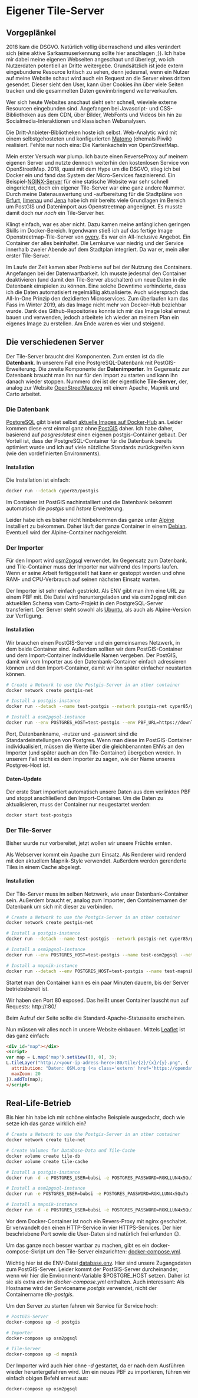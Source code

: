 # Eigener Tile-Server

## Vorgeplänkel
2018 kam die DSGVO. Natürlich völlig überraschend und alles verändert sich (eine aktive Sarkasmuserkennung sollte hier anschlagen ;)). Ich habe mir dabei meine eigenen Webseiten angeschaut und überlegt, wo ich Nutzerdaten potentiell an Dritte weitergebe. Grundsätzlich ist jede extern eingebundene Resource kritisch zu sehen, denn jedesmal, wenn ein Nutzer auf meine Website schaut wird auch ein Request an die Server eines dritten gesendet. Dieser sieht den User, kann über Cookies ihn über viele Seiten tracken und die gesammelten Daten gewinnbringend weiterverkaufen.

Wer sich heute Websites anschaut sieht sehr schnell, wieviele externe Resourcen eingebunden sind. Angefangen bei Javascript- und CSS-Bibliotheken aus dem CDN, über Bilder, WebFonts und Videos bin hin zu Socialmedia-Interaktionen und klassischen Webanalysen.

Die Dritt-Anbieter-Bibliotheken hoste ich selbst. Web-Analytic wird mit einem selbstgehosteten und konfigurierten [Matomo](https://matomo.org) (ehemals Piwik) realisiert. Fehlte nur noch eins: Die Kartenkacheln von OpenStreetMap.

Mein erster Versuch war plump. Ich baute einen ReverseProxy auf meinem eigenen Server und nutzte dennoch weiterhin den kostenlosen Service von OpenStreetMap. 2018, quasi mit dem Hype um die DSGVO, stieg ich bei Docker ein und fand das System der Micro-Services faszinierend. Ein Beispiel-[NGINX-Server](https://hub.docker.com/_/nginx) für eine statische Website war sehr schnell eingerichtet, doch ein eigener Tile-Server war eine ganz andere Nummer. Durch meine Datenauswertung und -aufbereitung für die Stadtpläne von [Erfurt](https://map4erfurt.de), [Ilmenau](https://stadtplan-ilmenau.de) und [Jena](https://map4jena.de) habe ich mir bereits viele Grundlagen im Bereich um PostGIS und Datenimport aus Openstreetmap angeeignet. Es musste damit doch *nur noch* ein Tile-Server her.

Klingt einfach, war es aber nicht. Dazu kamen meine anfänglichen geringen Skills im Docker-Bereich. Irgendwann stieß ich auf das fertige Image Openstreetmap-Tile-Server von [overv](https://github.com/Overv/openstreetmap-tile-server). Es war ein All-Inclusive Angebot. Ein Container der alles beinhaltet. Die Lernkurve war niedrig und der Service innerhalb zweier Abende auf dem Stadtplan integriert. Da war er, mein aller erster Tile-Server.

Im Laufe der Zeit kamen aber Probleme auf bei der Nutzung des Containers. Angefangen bei der Datenwartbarkeit. Ich musste jedesmal den Container deaktivieren (und damit den Tile-Server abschalten) um neue Daten in die Datenbank einspielen zu können. Eine solche Downtime verhinderte, dass ich die Daten automatisiert regelmäßig aktualisierte. Auch widersprach das All-In-One Prinzip den dezidierten Microservices. Zum überlaufen kam das Fass im Winter 2019, als das Image nicht mehr von Docker-Hub beziehbar wurde. Dank des Github-Repositories konnte ich mir das Image lokal erneut bauen und verwenden, jedoch arbeitete ich wieder an meinem Plan ein eigenes Image zu erstellen. Am Ende waren es vier und steigend.

## Die verschiedenen Server
Der Tile-Server braucht drei Komponenten. Zum ersten ist da die **Datenbank**. In unserem Fall eine PostgreSQL-Datenbank mit PostGIS-Erweiterung. Die zweite Komponente der **Datenimporter**. Im Gegensatz zur Datenbank braucht man ihn nur für den Import zu starten und kann ihn danach wieder stoppen. Nummero drei ist der eigentliche **Tile-Server**, der, analog zur Website [OpenStreetMap.org](https://openstreetmap.org) mit einem Apache, Mapnik und Carto arbeitet.

### Die Datenbank
[PostgreSQL](https://de.wikipedia.org/wiki/PostgreSQL) gibt bietet selbst [aktuelle Images auf Docker-Hub](https://hub.docker.com/_/postgres) an. Leider kommen diese erst einmal ganz ohne [PostGIS](https://de.wikipedia.org/wiki/PostGIS) daher. Ich habe daher, basierend auf *posgres:latest* einen eigenen postgis-Container gebaut. Der Vorteil ist, dass der PostgreSQL-Container für die Datenbank bereits optimiert wurde und ich auf viele nützliche Standards zurückgreifen kann (wie den vordefinierten Environments).

#### Installation
Die Installation ist einfach:
```bash
docker run --detach cyper85/postgis
```

Im Container ist PostGIS nachinstalliert und die Datenbank bekommt automatisch die *postgis* und *hstore* Erweiterung.

Leider habe ich es bisher nicht hinbekommen das ganze unter [Alpine](https://de.wikipedia.org/wiki/Alpine_Linux) installiert zu bekommen. Daher läuft der ganze Container in einem [Debian](https://de.wikipedia.org/wiki/Debian). Eventuell wird der Alpine-Container nachgereicht.

### Der Importer
Für den Import wird [osm2pgsql](https://github.com/openstreetmap/osm2pgsql) verwendet. Im Gegensatz zum Datenbank. und Tile-Container muss der Importer nur während des Imports laufen. Wenn er seine Arbeit fertiggestellt hat kann er gestoppt werden und ohne RAM- und CPU-Verbrauch auf seinen nächsten Einsatz warten.

Der Importer ist sehr einfach gestrickt. Als ENV gibt man ihm eine URL zu einem PBF mit. Die Datei wird heruntergeladen und via osm2pgsql mit den aktuekllen Schema vom Carto-Projekt in den PostgreSQL-Server transferiert. Der Server steht sowohl als [Ubuntu](https://de.wikipedia.org/wiki/Ubuntu), als auch als Alpine-Version zur Verfügung.

#### Installation
Wir brauchen einen PostGIS-Server und ein gemeinsames Netzwerk, in dem beide Container sind. Außerdem sollten wir dem PostGIS-Container und dem Import-Container individuelle Namen vergeben. Der PostGIS, damit wir vom Importer aus den Datenbank-Container einfach adressieren können und den Import-Container, damit wir ihn später einfacher neustarten können.

```bash
# Create a Network to use the Postgis-Server in an other container
docker network create postgis-net

# Install a postgis-instance
docker run --detach --name test-postgis --network postgis-net cyper85/postgis

# Install a osm2pgsql-instance
docker run --env POSTGRES_HOST=test-postgis --env PBF_URL=https://download.geofabrik.de/europe/germany/thueringen-latest.osm.pbf --name test-osm2pgsql --network postgis-net cyper85/osm2pgsql
```

Port, Datenbankname, -nutzer und -passwort sind die Standardeinstellungen von Postgres. Wenn man diese im PostGIS-Container individualisiert, müssen die Werte über die gleichbenannten ENVs an den Importer (und später auch an den Tile-Container) übergeben werden. In unserem Fall reicht es dem Importer zu sagen, wie der Name unseres Postgres-Host ist.

#### Daten-Update
Der erste Start importiert automatisch unsere Daten aus dem verlinkten PBF und stoppt anschließend den Import-Container. Um die Daten zu aktualisieren, muss der Container nur neugestartet werden:

```bash
docker start test-postgis 
```

### Der Tile-Server
Bisher wurde nur vorbereitet, jetzt wollen wir unsere Früchte ernten.

Als Webserver kommt ein Apache zum Einsatz. Als Renderer wird renderd mit den aktuellem Mapnik-Style verwendet. Außerdem werden gerenderte Tiles in einem Cache abgelegt.

#### Installation
Der Tile-Server muss im selben Netzwerk, wie unser Datenbank-Container sein. Außerdem braucht er, analog zum Importer, den Containernamen der Datenbank um sich mit dieser zu verbinden.
```bash
# Create a Network to use the Postgis-Server in an other container
docker network create postgis-net

# Install a postgis-instance
docker run --detach --name test-postgis --network postgis-net cyper85/postgis

# Install a osm2pgsql-instance
docker run --env POSTGRES_HOST=test-postgis --name test-osm2pgsql --network postgis-net cyper85/osm2pgsql

# Install a mapnik-instance
docker run --detach --env POSTGRES_HOST=test-postgis --name test-mapnik --network postgis-net --port 80:80 cyper85/mapnik
```
Startet man den Container kann es ein paar Minuten dauern, bis der Server betriebsbereit ist.

Wir haben den Port 80 exposed. Das heißt unser Container lauscht nun auf Requests: http://<your-ip-adress-here>:80/

Beim Aufruf der Seite sollte die Standard-Apache-Statusseite erscheinen.

Nun müssen wir alles noch in unsere Website einbauen. Mittels [Leaflet](https://leafletjs.com) ist das ganz einfach:
```html
<div id="map"></div>
<script>
var map = L.map('map').setView([0, 0], 3);
L.tileLayer("http://<your-ip-adress-here>:80/tile/{z}/{x}/{y}.png", {
  attribution: "Daten: OSM.org (<a class='extern' href='https://opendatacommons.org/licenses/odbl/'>ODbL</a>) | Darstellung: <a class='extern' href='https://openstreetmap.org/'>OSM.org</a> (<a class='extern' href='https://creativecommons.org/licenses/by-sa/2.0/de/'>CC-By-SA-2.0</a>)",
  maxZoom: 20
}).addTo(map);
</script>
```

## Real-Life-Betrieb
Bis hier hin habe ich mir schöne einfache Beispiele ausgedacht, doch wie setze ich das ganze wirklich ein?

```bash
# Create a Network to use the Postgis-Server in an other container
docker network create tile-net

# Create Volumes for Database-Data und Tile-Cache
docker volume create tile-db
docker volume create tile-cache

# Install a postgis-instance
docker run -d -e POSTGRES_USER=bubsi -e POSTGRES_PASSWORD=RGKLLUN4x5Qu7a --name tile-postgis --network tile-net -v tile-db:/var/lib/postgresql/data cyper85/postgis

# Install a osm2pgsql-instance
docker run -e POSTGRES_USER=bubsi -e POSTGRES_PASSWORD=RGKLLUN4x5Qu7a -e POSTGRES_HOST=tile-postgis --name tile-osm2pgsql --network tile-net cyper85/osm2pgsql

# Install a mapnik-instance
docker run -d -e POSTGRES_USER=bubsi -e POSTGRES_PASSWORD=RGKLLUN4x5Qu7a -e POSTGRES_HOST=tile-postgis --name tile-mapnik --network tile-net -p 12345:80 -v tile-cache:/var/lib/mod_tile cyper85/mapnik
```

Vor dem Docker-Container ist noch ein Revers-Proxy mit nginx geschaltet. Er verwandelt den einen HTTP-Service in vier HTTPS-Services. Der hier beschriebene Port sowie die User-Daten sind natürlich frei erfunden 😉.

Um das ganze noch besser wartbar zu machen, gibt es ein docker-compose-Skript um den Tile-Server einzurichten: [docker-compose.yml](docker-compose.yml).

Wichtig hier ist die ENV-Datei [database.env](database.env). Hier sind unsere Zugangsdaten zum PostGIS-Server. Leider kommt der PostGIS-Server durcheinander, wenn wir hier die Environment-Variable $POSTGRE_HOST setzen. Daher ist sie  als extra *env* im *docker-compose.yml* enthalten. Auch interessant: Als Hostname wird der Servicename *postgis* verwendet, nicht der Containername *tile-postgis*.

Um den Server zu starten fahren wir Service für Service hoch:

```bash
# PostGIS-Server
docker-compose up -d postgis

# Importer
docker-compose up osm2pgsql

# Tile-Server
docker-compose up -d mapnik
```

Der Importer wird auch hier ohne *-d* gestartet, da er nach dem Ausführen wieder heruntergefahren wird. Um ein neues PBF zu importieren, führen wir einfach obigen Befehl erneut aus:

```bash
docker-compose up osm2pgsql
```